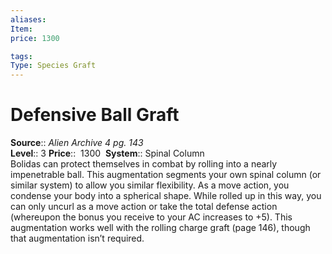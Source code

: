 ```yaml
---
aliases: 
Item:
price: 1300

tags: 
Type: Species Graft
---
```


# Defensive Ball Graft

**Source**:: _Alien Archive 4 pg. 143_  
**Level**:: 3
**Price**::  1300 
**System**:: Spinal Column  
Bolidas can protect themselves in combat by rolling into a nearly impenetrable ball. This augmentation segments your own spinal column (or similar system) to allow you similar flexibility. As a move action, you condense your body into a spherical shape. While rolled up in this way, you can only uncurl as a move action or take the total defense action (whereupon the bonus you receive to your AC increases to +5). This augmentation works well with the rolling charge graft (page 146), though that augmentation isn’t required.
